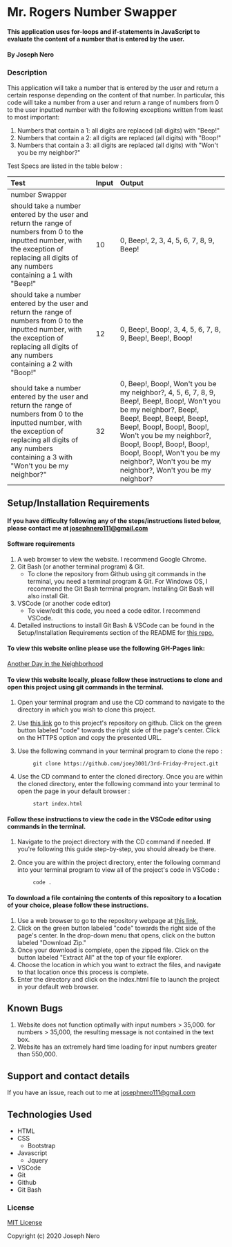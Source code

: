 # Mr. Rogers Number Swapper

#### This application uses for-loops and if-statements in JavaScript to evaluate the content of a number that is entered by the user. 

#### By Joseph Nero 

### Description

This application will take a number that is entered by the user and return a certain response depending on the content of that number. In particular, this code will take a number from a user and return a range of numbers from 0 to the user inputted number with the following exceptions written from least to most important:

1. Numbers that contain a 1: all digits are replaced (all digits) with "Beep!"
2. Numbers that contain a 2: all digits are replaced (all digits) with "Boop!"
3. Numbers that contain a 3: all digits are replaced (all digits) with "Won't you be my neighbor?"

Test Specs are listed in the table below : 

| Test | Input | Output |
| :--------------------------- | :------------------------| :---------------- | 
| number Swapper |||
| should take a number entered by the user and return the range of numbers from 0 to the inputted number, with the exception of replacing all digits of any numbers containing a 1 with "Beep!" | 10 | 0, Beep!, 2, 3, 4, 5, 6, 7, 8, 9, Beep! |
| should take a number entered by the user and return the range of numbers from 0 to the inputted number, with the exception of replacing all digits of any numbers containing a 2 with "Boop!" | 12 | 0, Beep!, Boop!, 3, 4, 5, 6, 7, 8, 9, Beep!, Beep!, Boop! |
| should take a number entered by the user and return the range of numbers from 0 to the inputted number, with the exception of replacing all digits of any numbers containing a 3 with "Won't you be my neighbor?" | 32 |  0, Beep!, Boop!, Won't you be  my neighbor?, 4, 5, 6, 7, 8, 9, Beep!, Beep!, Boop!, Won't you be  my neighbor?, Beep!, Beep!, Beep!, Beep!, Beep!, Beep!, Boop!, Boop!, Boop!, Won't you be  my neighbor?, Boop!, Boop!, Boop!, Boop!, Boop!, Boop!, Won't you be  my neighbor?, Won't you be  my neighbor?, Won't you be  my neighbor? |


## Setup/Installation Requirements
#### If you have difficulty following any of the steps/instructions listed below, please contact me at josephnero111@gmail.com 

#### Software requirements 

1. A web browser to view the website. I recommend Google Chrome.
2. Git Bash (or another terminal program) & Git.  
    - To clone the repository from Github using git commands in the terminal, you need a terminal program & Git. For Windows OS, I recommend the Git Bash terminal program. Installing Git Bash will also install Git. 
3. VSCode (or another code editor)
    - To view/edit this code, you need a code editor. I recommend VSCode. 
4. Detailed instructions to install Git Bash & VSCode can be found in the Setup/Installation Requirements section of the README for [this repo.](https://github.com/joey3001/first-friday-project)

#### To view this website online please use the following GH-Pages link: 

[Another Day in the Neighborhood](https://joey3001.github.io/3rd-Friday-Project/)

#### To view this website locally, please follow these instructions to clone and open this project using git commands in the terminal. 

1. Open your terminal program and use the CD command to navigate to the directory in which you wish to clone this project. 
2. Use [this link](https://github.com/joey3001/3rd-Friday-Project) go to this project's repository on github. Click on the green button labeled "code" towards the right side of the page's center. Click on the HTTPS option and copy the presented URL. 
3. Use the following command in your terminal program to clone the repo :

            git clone https://github.com/joey3001/3rd-Friday-Project.git

7. Use the CD command to enter the cloned directory. Once you are within the cloned directory, enter the following command into your terminal to open the page in your default browser : 

            start index.html 

#### Follow these instructions to view the code in the VSCode editor using commands in the terminal. 

1. Navigate to the project directory with the CD command if needed. If you're following this guide step-by-step, you should already be there. 
2. Once you are within the project directory, enter the following command into your terminal program to view all of the project's code in VSCode : 

            code . 

#### To download a file containing the contents of this repository to a location of your choice, please follow these instructions. 

1. Use a web browser to go to the repository webpage at [this link.](https://github.com/joey3001/3rd-Friday-Project)
2. Click on the green button labeled "code" towards the right side of the page's center. In the drop-down menu that opens, click on the button labeled "Download Zip."
3. Once your download is complete, open the zipped file. Click on the button labeled "Extract All" at the top of your file explorer. 
4. Choose the location in which you want to extract the files, and navigate to that location once this process is complete. 
5. Enter the directory and click on the index.html file to launch the project in your default web browser. 

## Known Bugs

1. Website does not function optimally with input numbers > 35,000. for numbers > 35,000, the resulting message is not contained in the text box. 
2. Website has an extremely hard time loading for input numbers greater than 550,000. 

## Support and contact details

If you have an issue, reach out to me at josephnero111@gmail.com

## Technologies Used

  * HTML 
  * CSS
    - Bootstrap
  * Javascript
    - Jquery 
  * VSCode 
  * Git
  * Github 
  * Git Bash

### License

[MIT License](https://choosealicense.com/licenses/mit/)

Copyright (c) 2020 Joseph Nero 
